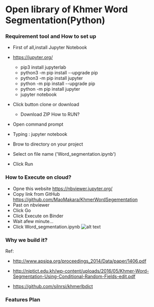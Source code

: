 # Open library of Khmer Word Segmentation(Python)

### Requirement tool and How to set up
 
  - First of all,install Jupyter Notebook
   - https://jupyter.org/
     - pip3 install jupyterlab
     - python3 -m pip install --upgrade pip
     - python3 -m pip install jupyter
     - python -m pip install --upgrade pip
     - python -m pip install jupyter
     - jupyter notebook
  - Click button clone or download
     - Download ZIP
 How to RUN?
 
  - Open command prompt
   - Typing : jupyter notebook
   - Brow to directory on your project
   - Select on file name ('Word_segmentation.ipynb')
   - Click Run
### How to Execute on cloud?
   - Opne this website https://nbviewer.jupyter.org/
   - Copy link from GitHub https://github.com/MaoMakara/KhmerWordSegementation
   - Past on nbviewer
   - Click Go
   - Click Execute on Binder
   - Wait afew minute...
   - Click Word_segmentation.ipynb
![alt text](https://github.com/MaoMakara/KhmerWordSegementation/blob/master/images/Word%20Segmentation.JPG)
### Why we build it?


Ref:

- http://www.apsipa.org/proceedings_2014/Data/paper/1406.pdf

- http://niptict.edu.kh/wp-content/uploads/2016/05/Khmer-Word-Segmentation-Using-Conditional-Random-Fields-edit.pdf

- https://github.com/silnrsi/khmerlbdict

### Features Plan


<!--
- Fit word into model
- English, other beside khmer words
- Number

- Read word from file
- Remove space from text
- Splite word into charater
- Fit into Trie node.

- It should know Khmer words or not khmer words(English or other ..)
 -->
